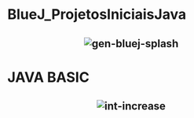 # BlueJ_ProjetosIniciaisJava
<span align="center">
  
## ![gen-bluej-splash](https://user-images.githubusercontent.com/86569498/133910811-e042af38-db04-4c76-bed1-7c27b14ac2a9.png)

  
</span>




# JAVA BASIC
<span align="center">
  
## ![int-increase](https://user-images.githubusercontent.com/86569498/133910835-1d284c10-216a-43e5-9258-093b213bdcfa.gif)

</span>


